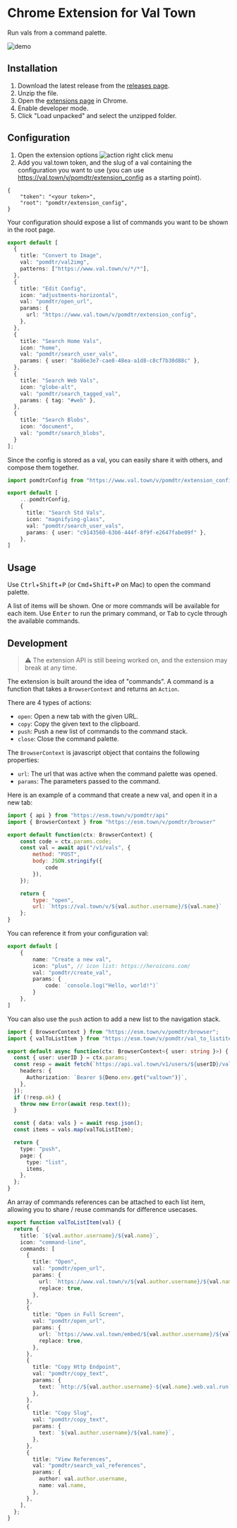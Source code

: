 # Chrome Extension for Val Town

Run vals from a command palette.

![demo](doc/demo.png)

## Installation

1. Download the latest release from the [releases page](https://github.com/pomdtr/val-town-web-extension/releases/latest).
2. Unzip the file.
3. Open the [extensions page](chrome://extensions) in Chrome.
4. Enable developer mode.
5. Click "Load unpacked" and select the unzipped folder.

## Configuration

1. Open the extension options
    ![action right click menu](doc/options.png)
2. Add you val.town token, and the slug of a val containing the configuration you want to use (you can use <https://val.town/v/pomdtr/extension_config> as a starting point).

```jsonc
{
    "token": "<your token>",
    "root": "pomdtr/extension_config",
}
```

Your configuration should expose a list of commands you want to be shown in the root page.

```typescript
export default [
  {
    title: "Convert to Image",
    val: "pomdtr/val2img",
    patterns: ["https://www.val.town/v/*/*"],
  },
  {
    title: "Edit Config",
    icon: "adjustments-horizontal",
    val: "pomdtr/open_url",
    params: {
      url: "https://www.val.town/v/pomdtr/extension_config",
    },
  },
  {
    title: "Search Home Vals",
    icon: "home",
    val: "pomdtr/search_user_vals",
    params: { user: "8a86e3e7-cae8-48ea-a1d8-c8cf7b30d88c" },
  },
  {
    title: "Search Web Vals",
    icon: "globe-alt",
    val: "pomdtr/search_tagged_val",
    params: { tag: "#web" },
  },
  {
    title: "Search Blobs",
    icon: "document",
    val: "pomdtr/search_blobs",
  }
];
```

Since the config is stored as a val, you can easily share it with others, and compose them together.

```typescript
import pomdtrConfig from "https://www.val.town/v/pomdtr/extension_config";

export default [
    ...pomdtrConfig,
    {
      title: "Search Std Vals",
      icon: "magnifying-glass",
      val: "pomdtr/search_user_vals",
      params: { user: "c9143560-63b6-444f-8f9f-e2647fabe09f" },
    },
]
```

## Usage

Use <kbd>Ctrl</kbd>+<kbd>Shift</kbd>+<kbd>P</kbd> (or <kbd>Cmd</kbd>+<kbd>Shift</kbd>+<kbd>P</kbd> on Mac) to open the command palette.

A list of items will be shown. One or more commands will be available for each item. Use <kbd>Enter</kbd> to run the primary command, or <kbd>Tab</kbd> to cycle through the available commands.

## Development

> ⚠️ The extension API is still beeing worked on, and the extension may break at any time.

The extension is built around the idea of "commands". A command is a function that takes a `BrowserContext` and returns an `Action`.

There are 4 types of actions:

- `open`: Open a new tab with the given URL.
- `copy`: Copy the given text to the clipboard.
- `push`: Push a new list of commands to the command stack.
- `close`: Close the command palette.

The `BrowserContext` is javascript object that contains the following properties:

- `url`: The url that was active when the command palette was opened.
- `params`: The parameters passed to the command.

Here is an example of a command that create a new val, and open it in a new tab:

```javascript
import { api } from "https://esm.town/v/pomdtr/api"
import { BrowserContext } from "https://esm.town/v/pomdtr/browser"

export default function(ctx: BrowserContext) {
    const code = ctx.params.code;
    const val = await api("/v1/vals", {
        method: "POST",
        body: JSON.stringify({
            code
        }),
    });

    return {
        type: "open",
        url: `https://val.town/v/${val.author.username}/${val.name}`
    };
}
```

You can reference it from your configuration val:

```typescript
export default [
    {
        name: "Create a new val",
        icon: "plus", // icon list: https://heroicons.com/
        val: "pomdtr/create_val",
        params: {
            code: `console.log("Hello, world!")`
        }
    },
]
```

You can also use the `push` action to add a new list to the navigation stack.

```ts
import { BrowserContext } from "https://esm.town/v/pomdtr/browser";
import { valToListItem } from "https://esm.town/v/pomdtr/val_to_listitem";

export default async function(ctx: BrowserContext<{ user: string }>) {
  const { user: userID } = ctx.params;
  const resp = await fetch(`https://api.val.town/v1/users/${userID}/vals?limit=100`, {
    headers: {
      Authorization: `Bearer ${Deno.env.get("valtown")}`,
    },
  });
  if (!resp.ok) {
    throw new Error(await resp.text());
  }

  const { data: vals } = await resp.json();
  const items = vals.map(valToListItem);

  return {
    type: "push",
    page: {
      type: "list",
      items,
    },
  };
}
```

An array of commands references can be attached to each list item, allowing you to share / reuse commands for difference usecases.

```typescript
export function valToListItem(val) {
  return {
    title: `${val.author.username}/${val.name}`,
    icon: "command-line",
    commands: [
      {
        title: "Open",
        val: "pomdtr/open_url",
        params: {
          url: `https://www.val.town/v/${val.author.username}/${val.name}`,
          replace: true,
        },
      },
      {
        title: "Open in Full Screen",
        val: "pomdtr/open_url",
        params: {
          url: `https://www.val.town/embed/${val.author.username}/${val.name}`,
          replace: true,
        },
      },
      {
        title: "Copy Http Endpoint",
        val: "pomdtr/copy_text",
        params: {
          text: `http://${val.author.username}-${val.name}.web.val.run`,
        },
      },
      {
        title: "Copy Slug",
        val: "pomdtr/copy_text",
        params: {
          text: `${val.author.username}/${val.name}`,
        },
      },
      {
        title: "View References",
        val: "pomdtr/search_val_references",
        params: {
          author: val.author.username,
          name: val.name,
        },
      },
    ],
  };
}
```

